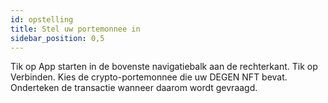 ```yaml
---
id: opstelling
title: Stel uw portemonnee in
sidebar_position: 0,5
---
```


Tik op App starten in de bovenste navigatiebalk aan de rechterkant. Tik op Verbinden. Kies de crypto-portemonnee die uw DEGEN NFT bevat. Onderteken de transactie wanneer daarom wordt gevraagd. 
